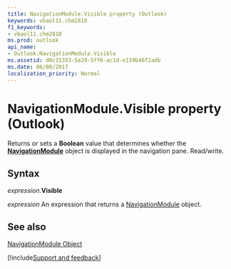 ```yaml
---
title: NavigationModule.Visible property (Outlook)
keywords: vbaol11.chm2810
f1_keywords:
- vbaol11.chm2810
ms.prod: outlook
api_name:
- Outlook.NavigationModule.Visible
ms.assetid: d0c15353-5e29-5ff6-ac1d-e139b46f2adb
ms.date: 06/08/2017
localization_priority: Normal
---
```



# NavigationModule.Visible property (Outlook)

Returns or sets a  **Boolean** value that determines whether the **[NavigationModule](Outlook.NavigationModule.md)** object is displayed in the navigation pane. Read/write.


## Syntax

_expression_.**Visible**

 _expression_ An expression that returns a [NavigationModule](Outlook.NavigationModule.md) object.


## See also


[NavigationModule Object](Outlook.NavigationModule.md)

[!include[Support and feedback](~/includes/feedback-boilerplate.md)]